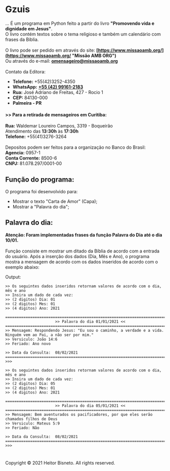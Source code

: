# Gzuis

... É um programa em Python feito a partir do livro **"Promovendo vida e dignidade em Jesus"**.
<br>O livro contém textos sobre o tema religioso e também um calendário com frases da Biblia.
<br>
<br>O livro pode ser pedido em através do site: **[https://www.missaoamb.org/](https://www.missaoamb.org/ "Missão AMB ORG")**
<br>Ou através do e-mail: **[omensageiro@missaoamb.org](mailto:omensageiro@missaoamb.org "Missão AMB ORG")**
<br>
<br>Contato da Editora:

- **Telefone:** +55(42)3252-4350
- **WhatsApp:** **[+55 (42) 99161-2183](https://api.whatsapp.com/send?phone=+554299161-2183/ "Missão AMB ORG")**
- **Rua:** José Adriano de Freitas, 427 - Rocio 1
- **CEP:** 84130-000
- **Palmeira - PR**

#### >> Para a retirada de mensageiros em Curitiba:

**Rua:** Waldemar Loureiro Campos, 3319 - Boqueirão
	<br>Atendimento das **13:30h** às **17:30h**
<br>**Telefone:** +55(41)3276-3264
<br>
<br>Depositos podem ser feitos para a organização no Banco do Brasil:
<br>**Agencia:** 0957-1
<br>**Conta Corrente:** 8500-6
<br>**CNPJ:** 81.078.297/0001-00


## Função do programa:

O programa foi desenvolvido para: 

- Mostrar o texto "Carta de Amor" (Capa);
- Mostrar a "Palavra do dia";

## Palavra do dia:

**Atenção: Foram implementadas frases da função Palavra do Dia até o dia 10/01.**
<br>
<br>Função consiste em mostrar um ditado da Bíblia de acordo com a entrada do usuário. Após a inserção dos dados (Dia, Mês e Ano), o programa mostra a mensagem de acordo com os dados inseridos de acordo com o exemplo abaixo:

Output:

```
>> Os seguintes dados inseridos retornam valores de acordo com o dia, mês e ano
>> Insira um dado de cada vez:
>> (2 digitos) Dia: 01
>> (2 digitos) Mes: 01
>> (4 digitos) Ano: 2021

================================================================================
                      >> Palavra do dia 01/01/2021 <<
================================================================================
>> Mensagem: Respondendo Jesus: "Eu sou o caminho, a verdade e a vida. Ninguém vem ao Pai, a não ser por mim."
>> Versiculo: João 14:6
>> Feriado: Ano novo

>> Data da Consulta:  08/02/2021
================================================================================
>>> 
```

```
>> Os seguintes dados inseridos retornam valores de acordo com o dia, mês e ano
>> Insira um dado de cada vez:
>> (2 digitos) Dia: 05
>> (2 digitos) Mes: 01
>> (4 digitos) Ano: 2021

================================================================================
                      >> Palavra do dia 05/01/2021 <<
================================================================================
>> Mensagem: Bem aventurados os pacificadores, por que eles serão chamados filhos de Deus
>> Versiculo: Mateus 5:9
>> Feriado: Não

>> Data da Consulta:  08/02/2021
================================================================================
>>> 
```

#

Copyright © 2021 Heitor Bisneto. All rights reserved.